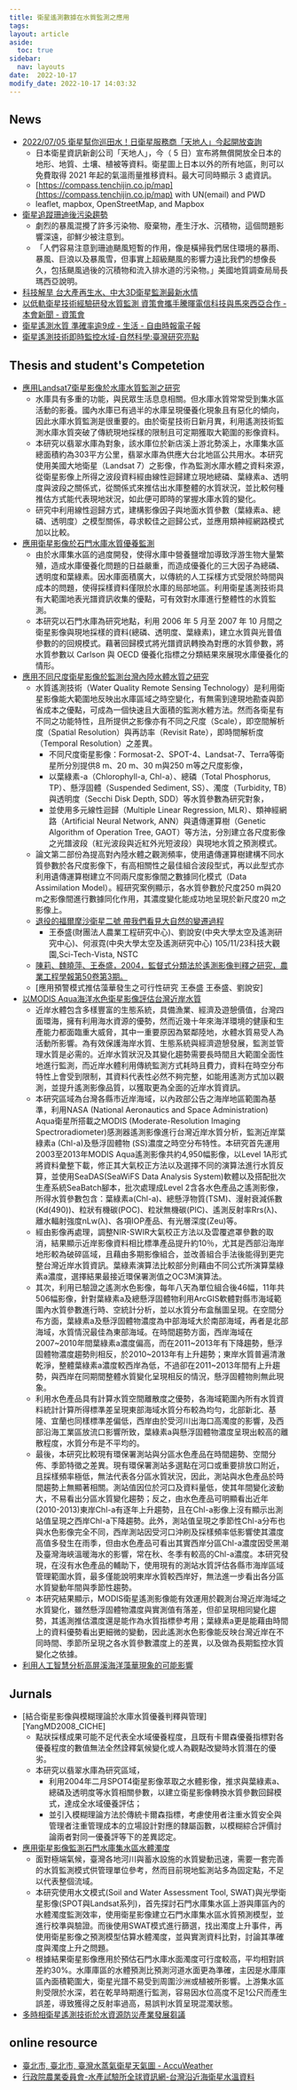 ```yaml
---
title: 衛星遙測數據在水質監測之應用
tags: 
layout: article
aside:
  toc: true
sidebar:
  nav: layouts
date:  2022-10-17
modify_date: 2022-10-17 14:03:32
---
```


## News
- [2022/07/05 衛星幫你巡田水！日衛星服務商「天地人」今起開放查詢][inside]
  - 日本衛星資訊新創公司「天地人」，今（ 5 日）宣布將無償開放全日本的地形、地質、土壤、植被等資料。衛星圖上日本以外的所有地區，則可以免費取得 2021 年起的氣溫雨量推移資料。最大可同時顯示 3 處資訊。
  - [https://compass.tenchijin.co.jp/map](https://compass.tenchijin.co.jp/map) with UN(email) and PWD
  - leaflet, mapbox, OpenStreetMap, and Mapbox
- [衛星追蹤珊迪後污染趨勢][inside2021]
  - 劇烈的暴風混攪了許多污染物、廢棄物，產生汙水、沉積物，這個問題影響深遠，卻鮮少被注意到。
  - 「人們容易注意到珊迪颶風短暫的作用，像是橫掃我們居住環境的暴雨、暴風、巨浪以及暴風雪，但事實上超級颶風的影響力遠比我們的想像長久，包括颶風過後的沉積物和流入排水道的污染物。」美國地質調查局局長瑪西亞說明。
- [科技解旱 台大產再生水、中大3D衛星監測最新水情](https://news.pts.org.tw/article/522544)
- [以低軌衛星技術經驗研發水質監測 資策會攜手騰暉電信科技與馬來西亞合作 - 本會新聞 - 資策會](https://www.iii.org.tw/Press/NewsDtl.aspx?fm_sqno=14&nsp_sqno=2323)
- [衛星遙測水質 準確率逾9成 - 生活 - 自由時報電子報](https://news.ltn.com.tw/news/life/paper/249763)
- [衛星遙測技術即時監控水域-自然科學:臺灣研究亮點](https://trh.gase.most.ntnu.edu.tw/tw/article/content/162)


## Thesis and student's Competetion
- [應用Landsat7衛星影像於水庫水質監測之研究][huang2008]
  - 水庫具有多重的功能，與民眾生活息息相關。但水庫水質常常受到集水區活動的影養。國內水庫已有過半的水庫呈現優養化現象且有惡化的傾向，因此水庫水質監測是很重要的。由於衛星技術日新月異，利用遙測技術監測水庫水質突破了傳統現地採樣的限制且可定期獲取大範圍的影像資料。
  - 本研究以翡翠水庫為對象，該水庫位於新店溪上游北勢溪上，水庫集水區總面積約為303平方公里，翡翠水庫為供應大台北地區公共用水。本研究使用美國大地衛星（Landsat 7）之影像，作為監測水庫水體之資料來源，從衛星影像上所得之波段資料經由線性迴歸建立現地總磷、葉綠素a、透明度與波段之關係式，從關係式來推估出水庫整體的水質狀況，並比較何種推估方式能代表現地狀況，如此便可即時的掌握水庫水質的變化。
  - 研究中利用線性迴歸方式，建構影像因子與地面水質參數（葉綠素a、總磷、透明度）之模型關係，尋求較佳之迴歸公式，並應用類神經網路模式加以比較。
- [應用衛星影像於石門水庫水質優養監測][yangMD2008_conf]
  - 由於水庫集水區的過度開發，使得水庫中營養鹽增加導致浮游生物大量繁殖，造成水庫優養化問題的日益嚴重，而造成優養化的三大因子為總磷、透明度和葉綠素。因水庫面積廣大，以傳統的人工採樣方式受限於時間與成本的問題，使得採樣資料僅限於水庫的局部地區。利用衛星遙測技術具有大範圍地表光譜資訊收集的優點，可有效對水庫進行整體性的水質監測。
  - 本研究以石門水庫為研究地點，利用 2006 年 5 月至 2007 年 10 月間之衛星影像與現地採樣的資料(總磷、透明度、葉綠素)，建立水質與光普值參數的的回規模式。藉著回歸模式將光譜資訊轉換為對應的水質參數，將水質参數以 Carlson 與 OECD 優養化指標之分類結果來展現水庫優養化的情形。
- [應用不同尺度衛星影像於監測台灣內陸水體水質之研究][wange2010]
  - 水質遙測技術（Water Quality Remote Sensing Technology）是利用衛星影像能大範圍地反映出水庫區域之時空變化，有無需到達現地勘查與節省成本之優點，可成為一個快速且大面積的監測水體方法。然而各衛星有不同之功能特性，且所提供之影像亦有不同之尺度（Scale），即空間解析度（Spatial Resolution）與再訪率（Revisit Rate），即時間解析度（Temporal Resolution）之差異。
    - 不同尺度衛星影像：Formosat-2、SPOT-4、Landsat-7、Terra等衛星所分別提供8 m、20 m、30 m與250 m等之尺度影像，
    - 以葉綠素-a（Chlorophyll-a, Chl-a）、總磷（Total Phosphorus, TP）、懸浮固體（Suspended Sediment, SS）、濁度（Turbidity, TB）與透明度（Secchi Disk Depth, SDD）等水質參數為研究對象，
    - 並使用多元線性迴歸（Multiple Linear Regression, MLR）、類神經網路（Artificial Neural Network, ANN）與遺傳運算樹（Genetic Algorithm of Operation Tree, GAOT）等方法，分別建立各尺度影像之光譜波段（紅光波段與近紅外光短波段）與現地水質之預測模式。
  - 論文第二部份為提高對內陸水體之觀測頻率，使用遺傳運算樹建構不同水質參數於各尺度影像下，有高相關性之最佳組合波段型式，再以此型式亦利用遺傳運算樹建立不同兩尺度影像間之數據同化模式（Data Assimilation Model）。經研究案例顯示，各水質參數於尺度250 m與20 m之影像間進行數據同化作用，其濃度變化能成功地呈現於新尺度20 m之影像上。
  - [退役的福爾摩沙衛星二號 帶我們看見大自然的變遷過程](https://scitechvista.nat.gov.tw/Article/C000003/detail?ID=3c5202a7-3f23-400d-8ae9-d7f1d64aa3b8)
    - 王泰盛(財團法人農業工程研究中心)、劉說安(中央大學太空及遙測研究中心)、何淑霓(中央大學太空及遙測研究中心)
    105/11/23科技大觀園,Sci-Tech-Vista, NSTC
  - [陳莉、魏曉萍、王泰盛，2004，監督式分類法於遙測影像判釋之研究，農業工程學報第50卷第3期。][chen2004]
  - [應用預警模式推估藻華發生之可行性研究 王泰盛 王泰盛、劉說安]
- [以MODIS Aqua海洋水色衛星影像評估台灣近岸水質][wu2016]
  - 近岸水體包含多樣豐富的生態系統，具備漁業、經濟及遊憩價值，台灣四面環海，擁有利用海水資源的優勢，然而近幾十年來海洋環境的健康和生產能力都面臨重大威脅，其中一重要原因為緊鄰陸地，水體水質易受人為活動所影響。為有效保護海岸水質、生態系統與經濟遊憩發展，監測並管理水質是必需的。近岸水質狀況及其變化趨勢需要長時間且大範圍全面性地進行監測，而近岸水體利用傳統監測方式耗時且費力，資料在時空分布特性上會受到限制，其資料代表性必然不夠完整，如能用遙測方式加以觀測，並提升遙測影像品質，以獲取更為全面的近岸水質資訊。
  - 本研究區域為台灣各縣市近岸海域，以內政部公告之海岸地區範圍為基準，利用NASA (National Aeronautics and Space Administration) Aqua衛星所搭載之MODIS (Moderate-Resolution Imaging Spectroradiometer)感測器遙測影像進行台灣近岸水質分析，監測近岸葉綠素a (Chl-a)及懸浮固體物 (SS)濃度之時空分布特性。本研究首先運用2003至2013年MODIS Aqua遙測影像共約4,950幅影像，以Level 1A形式將資料彙整下載，修正其大氣校正方法以及選擇不同的演算法進行水質反算，並使用SeaDAS(SeaWiFS Data Analysis System)軟體以及搭配批次生產系統SeaBatch腳本，批次處理成Level 2含各水色產品之遙測影像，所得水質參數包含：葉綠素a(Chl-a)、總懸浮物質(TSM)、漫射衰減係數(Kd(490))、粒狀有機碳(POC)、粒狀無機碳(PIC)、遙測反射率Rrs(λ)、離水輻射強度nLw(λ)、各項IOP產品、有光層深度(Zeu)等。
  - 經由影像再處理，調整NIR-SWIR大氣校正方法以及雲覆遮罩參數的取消，結果顯示近岸影像資料相比標準產品提升約10％，尤其是西部沿海岸地形較為破碎區域，且藉由多期影像組合，並改善組合手法後能得到更完整台灣近岸水質資訊。葉綠素演算法比較部分則藉由不同公式所演算葉綠素a濃度，選擇結果最接近環保署測值之OC3M演算法。
  - 其次，利用已驗證之遙測水色影像，每年八天為單位組合後46幅，11年共506幅影像，針對葉綠素a及總懸浮固體物利用ArcGIS軟體對縣市海域範圍內水質參數進行時、空統計分析，並以水質分布盒鬚圖呈現。在空間分布方面，葉綠素a及懸浮固體物濃度為中部海域大於南部海域，再者是北部海域，水質情況最佳為東部海域。在時間趨勢方面，西岸海域在2007~2010年間葉綠素a濃度偏高，而在2011~2013年有下降趨勢，懸浮固體物濃度趨勢則相反，於2010~2013年有上升趨勢；東岸水質普遍清澈乾淨，整體葉綠素a濃度較西岸為低，不過卻在2011~2013年間有上升趨勢，與西岸在同期間整體水質變化呈現相反的情況，懸浮固體物則無此現象。
  - 利用水色產品具有計算水質空間離散度之優勢，各海域範圍內所有水質資料統計計算所得標準差呈現東部海域水質分布較為均勻，北部新北、基隆、宜蘭也同樣標準差偏低，西岸由於受河川出海口高濁度的影響，及西部沿海工業區放流口影響所致，葉綠素a與懸浮固體物濃度呈現出較高的離散程度，水質分布是不平均的。
  - 最後，本研究比較現有環保署測站與分區水色產品在時間趨勢、空間分佈、季節特徵之差異。現有環保署測站多選點在河口或重要排放口附近，且採樣頻率極低，無法代表各分區水質狀況，因此，測站與水色產品於時間趨勢上無顯著相關。測站值因位於河口及資料量低，使其年間變化波動大，不易看出分區水質變化趨勢；反之，由水色產品可明顯看出近年(2010-2013)東岸Chl-a有逐年上升趨勢，且在Chl-a影像上沒有顯示出測站值呈現之西岸Chl-a下降趨勢。此外，測站值呈現之季節性Chl-a分布也與水色影像完全不同，西岸測站因受河口沖刷及採樣頻率低影響使其濃度高值多發生在雨季，但由水色產品可看出其實西岸分區Chl-a濃度因受黑潮及臺灣海峽溫暖海水的影響，常在秋、冬季有較高的Chl-a濃度。本研究發現，在沒有水色產品的輔助下，使用現有的測站水質評估各縣市海岸區域管理範圍水質，最多僅能說明東岸水質較西岸好，無法進一步看出各分區水質變動年間與季節性趨勢。
  - 本研究結果顯示，MODIS衛星遙測影像能有效運用於觀測台灣近岸海域之水質變化，雖然懸浮固體物濃度與實測值有落差，但卻呈現相同變化趨勢，其遙測推估濃度還是能作為水質指標參考用；葉綠素a更是能藉由時間上的資料優勢看出更細微的變動，因此遙測水色影像能反映台灣近岸在不同時間、季節所呈現之各水質參數濃度上的差異，以及做為長期監控水質變化之依據。
- [利用人工智慧分析高屏溪海洋藻華現象的可能影響][yang2022]  

## Jurnals
- [結合衛星影像與模糊理論於水庫水質優養判釋與管理][YangMD2008_CICHE]
  - 點狀採樣成果可能不足代表全水域優養程度，且既有卡爾森優養指標對各優養程度的數值無法全然詮釋氣候變化或人為觀點改變時水質潛在的優劣。
  - 本研究以翡翠水庫為研究區域，
    - 利用2004年二月SPOT4衛星影像萃取之水體影像，推求與葉綠素a、總磷及透明度等水質相關參數，以建立衛星影像轉換水質參數回歸模式，達成全水域優養評估；
    - 並引入模糊理論方法於傳統卡爾森指標，考慮使用者注重水質安全與管理者注重管理成本的立場設計對應的隸屬函數，以模糊綜合評價討論兩者對同一優養評等下的差異認定。
- [應用衛星影像監測石門水庫集水區水體濁度][chen2018]
  - 面對極端氣候，臺灣各地河川與蓄水設施的水質變動迅速，需要一套完善的水質監測模式供管理單位參考，然而目前現地監測站多為固定點，不足以代表整個流域。
  - 本研究使用水文模式(Soil and Water Assessment Tool, SWAT)與光學衛星影像(SPOT與Landsat系列)，首先探討石門水庫集水區上游與庫區內的水體濁度監測效率，使用衛星影像建立石門水庫集水區水質預測模型，並進行校準與驗證。而後使用SWAT模式進行篩選，找出濁度上升事件，再使用衛星影像之預測模型估算水體濁度，並與實測資料比對，討論其準確度與濁度上升之問題。
  - 根據結果衛星影像應用於預估石門水庫水面濁度可行度較高，平均相對誤差約30%。水庫庫區的水體預測比預測河道水面更為準確，主因是水庫庫區內面積範圍大，衛星光譜不易受到周圍沙洲或植被所影響。上游集水區則受限於水深，若在乾旱時期進行監測，容易因水位高度不足1公尺而產生誤差，導致獲得之反射率過高，易誤判水質呈現混濁狀態。  
- [多時相衛星遙測技術於水資源防災產業發展芻議][wang2021]
  
## online resource
- [臺北市, 臺北市, 臺灣水蒸氣衛星天氣圖 - AccuWeather](https://www.accuweather.com/zh/tw/taipei-city/315078/satellite-wv/315078)
- [行政院農業委員會-水產試驗所全球資訊網-台灣沿近海衛星水溫資料](https://www.tfrin.gov.tw/cp.aspx?n=254)


[huang2008]: <https://hdl.handle.net/11296/5u7jq5> "黃建洲 (2008). 應用Landsat7衛星影像於水庫水質監測之研究 土木與工程資訊學系(所). 中華大學, 新竹市."
[inside]: <https://www.inside.com.tw/article/28187-jaxa-tenchijin-bigdata> "土地・氣象資訊 - INSIDE：衛星幫你巡田水！日衛星服務商「天地人」今起開放查詢"
[wange2010]: <https://ndltd.ncl.edu.tw/cgi-bin/gs32/gsweb.cgi/login?o=dnclcdr&s=id=%22098CHPI5015038%22.&searchmode=basic> "王泰盛 (2010). 應用不同尺度衛星影像於監測台灣內陸水體水質之研究 土木與工程資訊學系(所). 中華大學, 新竹市."
[chen2004]: <https://tpl.ncl.edu.tw/NclService/JournalContentDetail?SysId=A04026775> "選擇水利會之竹東工作站為研究區域，主要以最大概似法(maximum-likelihood)和人工智慧領域之倒傳遞類神經網路(back-propagation neural network)進行影像分類，其訓練程序由地面調查可能之耕作面積和影像分類所判釋之面積兩者互相比較。本研究利用之監督分類方法具有高度之準確性，此外，這兩種方法可根據影像分類和生長及收成之圖像協助我們計算每一農作物所需之水量。"
[yang2022]: <https://sciexplore.colife.org.tw/uploadfiles/TM21831f1622/TM21831f1622.pdf> "2022全國科學探究競賽-這樣教我就懂，利用人工智慧分析高屏溪海洋藻華現象的可能影響，新竹縣國立竹東高級中學楊頤樺同學邱姿函同學葉鈞喬 老師"
[YangMM2008_CICHE]: <https://www.airitilibrary.com/Publication/alDetailedMesh?docid=10155856-200806-20-2-205-215-a> "楊明德, 昌林佑, 鈺蔡婷, and 芬楊曄 (2008). 結合衛星影像與模糊理論於水庫水質優養判釋與管理. 中國土木水利工程學刊 20 (2):205–215. doi:10.6652/JoCICHE.200806_20(2).0005."
[inside2021]: <https://scitechvista.nat.gov.tw/Article/C000003/detail?ID=5eeca7f6-7077-460e-beb7-2d71a58b23d9> "陳慈忻(2011)衛星追蹤珊迪後污染趨勢"
[chen2018]: <http://twc.bse.ntu.edu.tw/upload/ckfinder/files/66-1-13-25.pdf> "陳永彧, 吳瑞賢, 曾國欣, and 彭新雅 (2018). 應用衛星影像監測石門水庫集水區水體濁度. 臺灣水利 第 66 卷 (第 1 期):13–25."
[wang2021]: <http://www.ciche.org.tw/wordpress/wp-content/uploads/2021/06/DB4803-P020-專輯-多時相衛星遙測技術.pdf> "王禹翔, 沈哲緯, 張淵翔, and 吳笙緯 (2021). 多時相衛星遙測技術於水資源防災產業發展芻議. 土木水利 第四十八卷 (第三期):20–28. doi:DOI: 10.6653/MoCICHE.202106_48(3).0003."
[wu2016]: <https://hdl.handle.net/11296/az6qmx> "吳祐欣 (2016). 以MODIS Aqua海洋水色衛星影像評估台灣近岸水質 環境工程學系. 國立成功大學, 台南市."
[yangMD2008_conf]: <http://www.ce.nchu.edu.tw/Pic/Writings/1480_M2_full.pdf> "楊明德, 劉益誠, and 張騏顯 (2008). 應用衛星影像於石門水庫水質優養監測. Presented at the 第十七屆水利工程研討會, 台中市逢甲大學人言大樓啟垣廳."